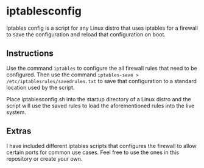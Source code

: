# iptablesconfig
Iptables config is a script for any Linux distro that uses iptables for a firewall to save the configuration and reload that configuration on boot.

## Instructions
Use the command ```iptables``` to configure the all firewall rules that need to be configured. Then use the command ```iptables-save > /etc/iptablesrules/savedrules.txt``` to save that configuration to a standard location used by the script.

Place iptablesconfig.sh into the startup directory of a Linux distro and the script will use the saved rules to load the aforementioned rules into the live system.

## Extras
I have included different iptables scripts that configures the firewall to allow certain ports for common use cases. Feel free to use the ones in this repository or create your own. 
